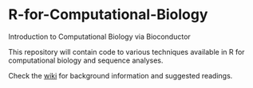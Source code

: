 # R-for-Computational-Biology
Introduction to Computational Biology via Bioconductor

This repository will contain code to various techniques available in R for computational biology and sequence analyses.

Check the [wiki](https://github.com/abishpius/R-for-Computational-Biology/wiki) for background information and suggested readings.
